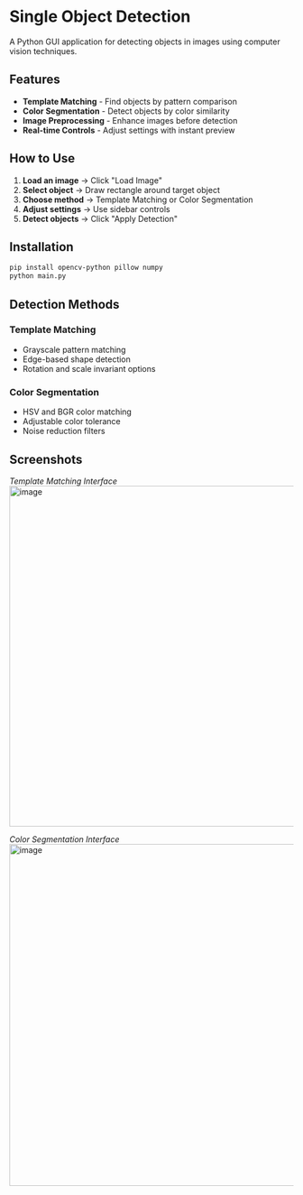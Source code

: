 # Single Object Detection

A Python GUI application for detecting objects in images using computer vision techniques.

## Features

- **Template Matching** - Find objects by pattern comparison
- **Color Segmentation** - Detect objects by color similarity
- **Image Preprocessing** - Enhance images before detection
- **Real-time Controls** - Adjust settings with instant preview

## How to Use

1. **Load an image** → Click "Load Image"
2. **Select object** → Draw rectangle around target object
3. **Choose method** → Template Matching or Color Segmentation
4. **Adjust settings** → Use sidebar controls
5. **Detect objects** → Click "Apply Detection"

## Installation

```bash
pip install opencv-python pillow numpy
python main.py
```

## Detection Methods

### Template Matching
- Grayscale pattern matching
- Edge-based shape detection
- Rotation and scale invariant options

### Color Segmentation
- HSV and BGR color matching
- Adjustable color tolerance
- Noise reduction filters

## Screenshots

*Template Matching Interface*
<img width="776" height="604" alt="image" src="https://github.com/user-attachments/assets/68e50ceb-406d-4c3d-bb9c-f526da6cc169" />

*Color Segmentation Interface*
<img width="777" height="606" alt="image" src="https://github.com/user-attachments/assets/09c369ae-21bf-43b5-82bc-fb363a4040bf" />


